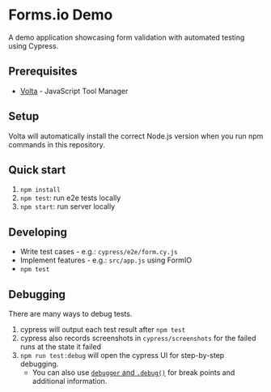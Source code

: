 # Forms.io Demo

A demo application showcasing form validation with automated testing using Cypress.

## Prerequisites

- [Volta](https://volta.sh/) - JavaScript Tool Manager

## Setup

Volta will automatically install the correct Node.js version when you run npm commands in this repository.

## Quick start

1. `npm install`
2. `npm test`: run e2e tests locally
3. `npm start`: run server locally

## Developing

- Write test cases - e.g.: `cypress/e2e/form.cy.js`
- Implement features - e.g.: `src/app.js` using FormIO
- `npm test`

## Debugging

There are many ways to debug tests.

1. cypress will output each test result after `npm test`
2. cypress also records screenshots in `cypress/screenshots` for the failed runs at the state it failed
3. `npm run test:debug` will open the cypress UI for step-by-step debugging.
   - You can also use [`debugger` and `.debug()`](https://docs.cypress.io/app/guides/debugging) for break points and additional information.
